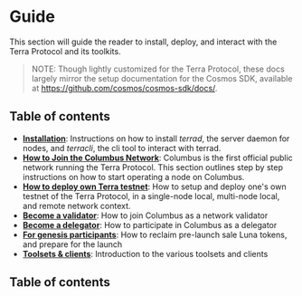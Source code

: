 # Guide

This section will guide the reader to install, deploy, and interact with the Terra Protocol and its toolkits. 

> NOTE: Though lightly customized for the Terra Protocol, these docs largely mirror the setup documentation for the Cosmos SDK, available at https://github.com/cosmos/cosmos-sdk/docs/. 

## Table of contents

-  **[Installation](./installation.md)**: Instructions on how to install _terrad_, the server daemon for nodes, and _terracli_, the cli tool to interact with terrad. 
-  **[How to Join the Columbus Network](./join-network.md)**: Columbus is the first official public network running the Terra Protocol. This section outlines step by step instructions on how to start operating a node on Columbus. 
-  **[How to deploy own Terra testnet](./deploy-testnet.md)**: How to setup and deploy one's own testnet of the Terra Protocol, in a single-node local, multi-node local, and remote network context. 
-  **[Become a validator](./setup-validator.md)**: How to join Columbus as a network validator
-  **[Become a delegator](./delegator.md)**: How to participate in Columbus as a delegator 
-  **[For genesis participants](./join-launch.md)**: How to reclaim pre-launch sale Luna tokens, and prepare for the launch
-  **[Toolsets & clients](./toolsets.md)**: Introduction to the various toolsets and clients

## Table of contents

